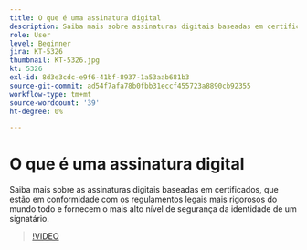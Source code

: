 ```yaml
---
title: O que é uma assinatura digital
description: Saiba mais sobre assinaturas digitais baseadas em certificados
role: User
level: Beginner
jira: KT-5326
thumbnail: KT-5326.jpg
kt: 5326
exl-id: 8d3e3cdc-e9f6-41bf-8937-1a53aab681b3
source-git-commit: ad54f7afa78b0fbb31eccf455723a8890cb92355
workflow-type: tm+mt
source-wordcount: '39'
ht-degree: 0%

---
```


# O que é uma assinatura digital

Saiba mais sobre as assinaturas digitais baseadas em certificados, que estão em conformidade com os regulamentos legais mais rigorosos do mundo todo e fornecem o mais alto nível de segurança da identidade de um signatário.

>[!VIDEO](https://video.tv.adobe.com/v/343648?quality=12&learn=on&hidetitle=true)

